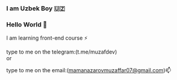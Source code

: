 ### I am Uzbek Boy 🇺🇿
### Hello World 👋

I am learning front-end course ⚡    

type to me on the telegram:(t.me/muzafdev)         
 or
 
 type to me on the email:(mamanazarovmuzaffar07@gmail.com)📫
<!--
**mamanazarvvv/mamanazarvvv** is a ✨ _special_ ✨ repository because its `README.md` (this file) appears on your GitHub profile.

Here are some ideas to get you started:

- 🔭 I’m currently working on ...
- 🌱 I’m currently learning ...
- 👯 I’m looking to collaborate on ...
- 🤔 I’m looking for help with ...
- 💬 Ask me about ...
- 📫 How to reach me: ...
- 😄 Pronouns: ...
- ⚡ Fun fact: ...
-->
